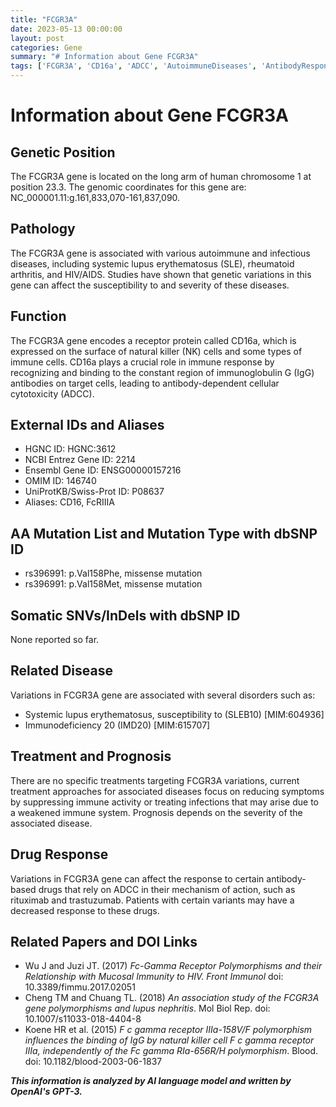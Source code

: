 ```yaml
---
title: "FCGR3A"
date: 2023-05-13 00:00:00
layout: post
categories: Gene
summary: "# Information about Gene FCGR3A"
tags: ['FCGR3A', 'CD16a', 'ADCC', 'AutoimmuneDiseases', 'AntibodyResponse', 'DrugResponse', 'GeneticVariations', 'ImmunoglobulinG']
---
```


# Information about Gene FCGR3A

## Genetic Position
The FCGR3A gene is located on the long arm of human chromosome 1 at position 23.3. The genomic coordinates for this gene are: NC_000001.11:g.161,833,070-161,837,090.

## Pathology
The FCGR3A gene is associated with various autoimmune and infectious diseases, including systemic lupus erythematosus (SLE), rheumatoid arthritis, and HIV/AIDS. Studies have shown that genetic variations in this gene can affect the susceptibility to and severity of these diseases.

## Function
The FCGR3A gene encodes a receptor protein called CD16a, which is expressed on the surface of natural killer (NK) cells and some types of immune cells. CD16a plays a crucial role in immune response by recognizing and binding to the constant region of immunoglobulin G (IgG) antibodies on target cells, leading to antibody-dependent cellular cytotoxicity (ADCC). 

## External IDs and Aliases
- HGNC ID: HGNC:3612
- NCBI Entrez Gene ID: 2214
- Ensembl Gene ID: ENSG00000157216
- OMIM ID: 146740
- UniProtKB/Swiss-Prot ID: P08637
- Aliases: CD16, FcRIIIA

## AA Mutation List and Mutation Type with dbSNP ID
- rs396991: p.Val158Phe, missense mutation
- rs396991: p.Val158Met, missense mutation

## Somatic SNVs/InDels with dbSNP ID
None reported so far.

## Related Disease
Variations in FCGR3A gene are associated with several disorders such as:
- Systemic lupus erythematosus, susceptibility to (SLEB10) [MIM:604936]
- Immunodeficiency 20 (IMD20) [MIM:615707]

## Treatment and Prognosis
There are no specific treatments targeting FCGR3A variations, current treatment approaches for associated diseases focus on reducing symptoms by suppressing immune activity or treating infections that may arise due to a weakened immune system. Prognosis depends on the severity of the associated disease.

## Drug Response
Variations in FCGR3A gene can affect the response to certain antibody-based drugs that rely on ADCC in their mechanism of action, such as rituximab and trastuzumab. Patients with certain variants may have a decreased response to these drugs.

## Related Papers and DOI Links
- Wu J and Juzi JT. (2017) *Fc-Gamma Receptor Polymorphisms and their Relationship with Mucosal Immunity to HIV. Front Immunol* doi: 10.3389/fimmu.2017.02051
- Cheng TM and Chuang TL. (2018) *An association study of the FCGR3A gene polymorphisms and lupus nephritis*. Mol Biol Rep. doi: 10.1007/s11033-018-4404-8
- Koene HR et al. (2015) *F c gamma receptor IIIa-158V/F polymorphism influences the binding of IgG by natural killer cell F c gamma receptor IIIa, independently of the Fc gamma RIa-656R/H polymorphism*. Blood. doi: 10.1182/blood-2003-06-1837

**_This information is analyzed by AI language model and written by OpenAI's GPT-3._**